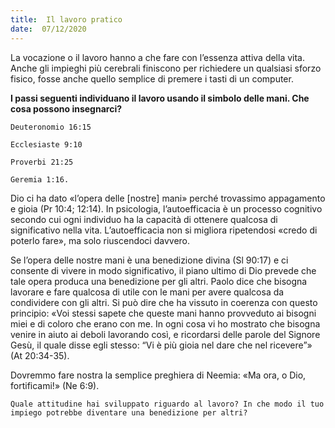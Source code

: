 ```yaml
---
title:  Il lavoro pratico
date:  07/12/2020
---
```


La vocazione o il lavoro hanno a che fare con l’essenza attiva della vita. Anche gli impieghi più cerebrali finiscono per richiedere un qualsiasi sforzo fisico, fosse anche quello semplice di premere i tasti di un computer.

**I passi seguenti individuano il lavoro usando il simbolo delle mani. Che cosa possono insegnarci?**

`Deuteronomio 16:15`

`Ecclesiaste 9:10`

`Proverbi 21:25`

`Geremia 1:16.`

Dio ci ha dato «l’opera delle [nostre] mani» perché trovassimo appagamento e gioia (Pr 10:4; 12:14). In psicologia, l’autoefficacia è un processo cognitivo secondo cui ogni individuo ha la capacità di ottenere qualcosa di significativo nella vita. L’autoefficacia non si migliora ripetendosi «credo di poterlo fare», ma solo riuscendoci davvero.

Se l’opera delle nostre mani è una benedizione divina (Sl 90:17) e ci consente di vivere in modo significativo, il piano ultimo di Dio prevede che tale opera produca una benedizione per gli altri. Paolo dice che bisogna lavorare e fare qualcosa di utile con le mani per avere qualcosa da condividere con gli altri. Si può dire che ha vissuto in coerenza con questo principio: «Voi stessi sapete che queste mani hanno provveduto ai bisogni miei e di coloro che erano con me. In ogni cosa vi ho mostrato che bisogna venire in aiuto ai deboli lavorando così, e ricordarsi delle parole del Signore Gesù, il quale disse egli stesso: “Vi è più gioia nel dare che nel ricevere”» (At 20:34-35).

Dovremmo fare nostra la semplice preghiera di Neemia: «Ma ora, o Dio, fortificami!» (Ne 6:9).

`Quale attitudine hai sviluppato riguardo al lavoro? In che modo il tuo impiego potrebbe diventare una benedizione per altri?`